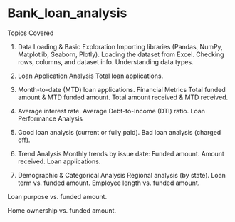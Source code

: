 # Bank_loan_analysis
Topics Covered

1. Data Loading & Basic Exploration
Importing libraries (Pandas, NumPy, Matplotlib, Seaborn, Plotly).
Loading the dataset from Excel.
Checking rows, columns, and dataset info.
Understanding data types.

2. Loan Application Analysis
Total loan applications.

3. Month-to-date (MTD) loan applications.
Financial Metrics
Total funded amount & MTD funded amount.
Total amount received & MTD received.


4. Average interest rate.
Average Debt-to-Income (DTI) ratio.
Loan Performance Analysis


5. Good loan analysis (current or fully paid).
Bad loan analysis (charged off).


6. Trend Analysis
Monthly trends by issue date:
Funded amount.
Amount received.
Loan applications.


7. Demographic & Categorical Analysis
Regional analysis (by state).
Loan term vs. funded amount.
Employee length vs. funded amount.

Loan purpose vs. funded amount.

Home ownership vs. funded amount.
